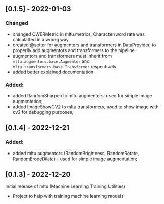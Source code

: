 ## [0.1.5] - 2022-01-03

### Changed
- changed CWERMetric in mltu.metrics, Character/word rate was calculatted in a wrong way
- created @setter for augmentors and transformers in DataProvider, to properlly add augmentors and transformers to the pipeline
- augmentors and transformers must inherit from `mltu.augmentors.base.Augmentor` and `mltu.transformers.base.Transformer` respectively
- added better explained documentation

### Added:
- added RandomSharpen to mltu.augmentors, used for simple image augmentation;
- added ImageShowCV2 to mltu.transformers, used to show image with cv2 for debugging purposes;

## [0.1.4] - 2022-12-21

### Added:
- added mltu.augmentors (RandomBrightness, RandomRotate, RandomErodeDilate) - used for simple image augmentation;

## [0.1.3] - 2022-12-20

Initial release of mltu (Machine Learning Training Utilities)

- Project to help with training machine learning models